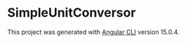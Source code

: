 # SimpleUnitConversor

This project was generated with [Angular CLI](https://github.com/angular/angular-cli) version 15.0.4.

